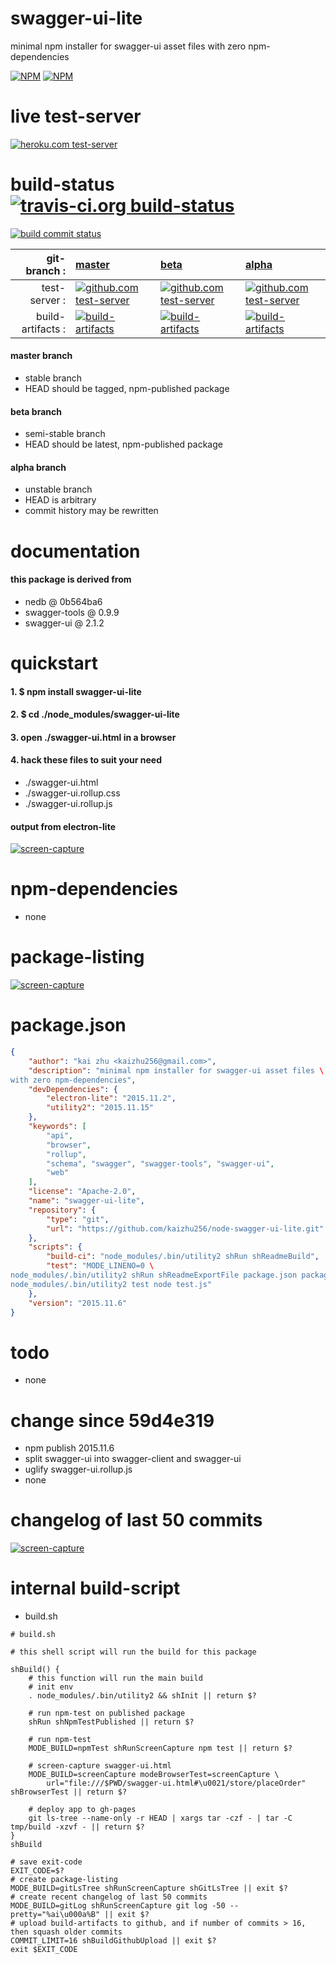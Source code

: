 swagger-ui-lite
===============
minimal npm installer for swagger-ui asset files with zero npm-dependencies

[![NPM](https://img.shields.io/npm/v/swagger-ui-lite.svg?style=flat-square)](https://www.npmjs.org/package/swagger-ui-lite) [![NPM](https://img.shields.io/npm/dm/swagger-ui-lite.svg?style=flat-square)](https://www.npmjs.org/package/swagger-ui-lite)



# live test-server
[![heroku.com test-server](https://kaizhu256.github.io/node-swagger-ui-lite/build/screen-capture.screenCapture.browser._2F_2Fhome_2Ftravis_2Fbuild_2Fkaizhu256_2Fnode-swagger-ui-lite_2Fswagger-ui.html.png)](https://kaizhu256.github.io/node-swagger-ui-lite/build..beta..travis-ci.org/swagger-ui.html)



# build-status [![travis-ci.org build-status](https://api.travis-ci.org/kaizhu256/node-swagger-ui-lite.svg)](https://travis-ci.org/kaizhu256/node-swagger-ui-lite)
[![build commit status](https://kaizhu256.github.io/node-swagger-ui-lite/build/build.badge.svg)](https://travis-ci.org/kaizhu256/node-swagger-ui-lite)

| git-branch : | [master](https://github.com/kaizhu256/node-swagger-ui-lite/tree/master) | [beta](https://github.com/kaizhu256/node-swagger-ui-lite/tree/beta) | [alpha](https://github.com/kaizhu256/node-swagger-ui-lite/tree/alpha)|
|--:|:--|:--|:--|
| test-server : | [![github.com test-server](https://kaizhu256.github.io/node-swagger-ui-lite/GitHub-Mark-32px.png)](https://kaizhu256.github.io/node-swagger-ui-lite/build..master..travis-ci.org/swagger-ui.html) | [![github.com test-server](https://kaizhu256.github.io/node-swagger-ui-lite/GitHub-Mark-32px.png)](https://kaizhu256.github.io/node-swagger-ui-lite/build..beta..travis-ci.org/swagger-ui.html) | [![github.com test-server](https://kaizhu256.github.io/node-swagger-ui-lite/GitHub-Mark-32px.png)](https://kaizhu256.github.io/node-swagger-ui-lite/build..alpha..travis-ci.org/swagger-ui.html)|
| build-artifacts : | [![build-artifacts](https://kaizhu256.github.io/node-swagger-ui-lite/glyphicons_144_folder_open.png)](https://github.com/kaizhu256/node-swagger-ui-lite/tree/gh-pages/build..master..travis-ci.org) | [![build-artifacts](https://kaizhu256.github.io/node-swagger-ui-lite/glyphicons_144_folder_open.png)](https://github.com/kaizhu256/node-swagger-ui-lite/tree/gh-pages/build..beta..travis-ci.org) | [![build-artifacts](https://kaizhu256.github.io/node-swagger-ui-lite/glyphicons_144_folder_open.png)](https://github.com/kaizhu256/node-swagger-ui-lite/tree/gh-pages/build..alpha..travis-ci.org)|

#### master branch
- stable branch
- HEAD should be tagged, npm-published package

#### beta branch
- semi-stable branch
- HEAD should be latest, npm-published package

#### alpha branch
- unstable branch
- HEAD is arbitrary
- commit history may be rewritten



# documentation
#### this package is derived from
- nedb @ 0b564ba6
- swagger-tools @ 0.9.9
- swagger-ui @ 2.1.2



# quickstart
#### 1. $ npm install swagger-ui-lite

#### 2. $ cd ./node_modules/swagger-ui-lite

#### 3. open ./swagger-ui.html in a browser

#### 4. hack these files to suit your need
- ./swagger-ui.html
- ./swagger-ui.rollup.css
- ./swagger-ui.rollup.js

#### output from electron-lite
[![screen-capture](https://kaizhu256.github.io/node-swagger-ui-lite/build/screen-capture.screenCapture.browser._2F_2Fhome_2Ftravis_2Fbuild_2Fkaizhu256_2Fnode-swagger-ui-lite_2Fswagger-ui.html.png)](https://kaizhu256.github.io/node-swagger-ui-lite/build..beta..travis-ci.org/swagger-ui.html)



# npm-dependencies
- none



# package-listing
[![screen-capture](https://kaizhu256.github.io/node-swagger-ui-lite/build/screen-capture.gitLsTree.svg)](https://github.com/kaizhu256/node-swagger-ui-lite)



# package.json
```json
{
    "author": "kai zhu <kaizhu256@gmail.com>",
    "description": "minimal npm installer for swagger-ui asset files \
with zero npm-dependencies",
    "devDependencies": {
        "electron-lite": "2015.11.2",
        "utility2": "2015.11.15"
    },
    "keywords": [
        "api",
        "browser",
        "rollup",
        "schema", "swagger", "swagger-tools", "swagger-ui",
        "web"
    ],
    "license": "Apache-2.0",
    "name": "swagger-ui-lite",
    "repository": {
        "type": "git",
        "url": "https://github.com/kaizhu256/node-swagger-ui-lite.git"
    },
    "scripts": {
        "build-ci": "node_modules/.bin/utility2 shRun shReadmeBuild",
        "test": "MODE_LINENO=0 \
node_modules/.bin/utility2 shRun shReadmeExportFile package.json package.json && \
node_modules/.bin/utility2 test node test.js"
    },
    "version": "2015.11.6"
}
```



# todo
- none



# change since 59d4e319
- npm publish 2015.11.6
- split swagger-ui into swagger-client and swagger-ui
- uglify swagger-ui.rollup.js
- none



# changelog of last 50 commits
[![screen-capture](https://kaizhu256.github.io/node-swagger-ui-lite/build/screen-capture.gitLog.svg)](https://github.com/kaizhu256/node-swagger-ui-lite/commits)



# internal build-script
- build.sh

```shell
# build.sh

# this shell script will run the build for this package

shBuild() {
    # this function will run the main build
    # init env
    . node_modules/.bin/utility2 && shInit || return $?

    # run npm-test on published package
    shRun shNpmTestPublished || return $?

    # run npm-test
    MODE_BUILD=npmTest shRunScreenCapture npm test || return $?

    # screen-capture swagger-ui.html
    MODE_BUILD=screenCapture modeBrowserTest=screenCapture \
        url="file:///$PWD/swagger-ui.html#\u0021/store/placeOrder" shBrowserTest || return $?

    # deploy app to gh-pages
    git ls-tree --name-only -r HEAD | xargs tar -czf - | tar -C tmp/build -xzvf - || return $?
}
shBuild

# save exit-code
EXIT_CODE=$?
# create package-listing
MODE_BUILD=gitLsTree shRunScreenCapture shGitLsTree || exit $?
# create recent changelog of last 50 commits
MODE_BUILD=gitLog shRunScreenCapture git log -50 --pretty="%ai\u000a%B" || exit $?
# upload build-artifacts to github, and if number of commits > 16, then squash older commits
COMMIT_LIMIT=16 shBuildGithubUpload || exit $?
exit $EXIT_CODE

```

